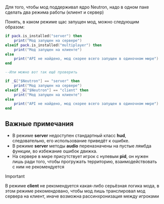 Для того, чтобы мод поддерживал ядро Neutron, надо в одном паке сделать два режима работы (клиент и сервер)

Понять, в каком режиме щас запущен мод, можно следующим образом:
```lua
if pack.is_installed("server") then
	print("Мод запущен на сервере")
elseif pack.is_installed("multiplayer") then
	print("Мод запущен на клиенте")
else
	print("API не найдено, мод скорее всего запущен в одиночном мире")
end

--Или можно вот так ещё проверить

if _G["$Neutron"] == "server" then
	print("Мод запущен на сервере")
elseif _G["$Neutron"] == "client" then
	print("Мод запущен на клиенте")
else
	print("API не найдено, мод скорее всего запущен в одиночном мире")
end
```

## Важные примечания

- В режиме **server** недоступен стандартный класс **hud**, следовательно, его использование приведёт к ошибке. 
- В режиме **server** методы **audio** переназначены на пустые лямбда функции, во избежание ошибок движка.
- На сервере в мире присутствует игрок с нулевым **pid**, он нужен лишь ради того, чтобы прогружать территорию, взаимодействовать с ним не рекомендуется

>[!IMPORTANT]
> В режиме **client** не рекомендуется какая-либо серьёзная логика мода, в этом режиме рекомендовано, чтобы мод лишь транслировал мод сервера на клиент, иначе возможна рассинхронизация между игроками
